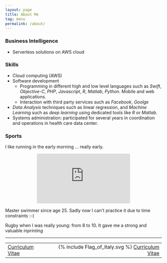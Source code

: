```yaml
---
layout: page
title: About Me
tag: menu
permalink: /about/
---
```


### Business Intelligence
  - Serverless solutions on AWS cloud

### Skills

 - Cloud computing (AWS)
 - Software development
    - Programming in different high and low level languages such as _Swift_, _Objective-C_, _PHP_, _Javascript_, _R_, _Matlab_, _Python_. Mobile and web applications.
    - Interaction with third party services such as _Facebook_, _Goolge_
 - _Data Analysis_ techniques such as linear regression, and _Machine Learning_ such as _deep learning_ using dedicated tools like _R_ or _Matlab_.
 - Systems administration: participated for several years in coordination and operations in health care data center.

### Sports
I like running in the early morning ... really early.

<div align="center">
<iframe height='160' width='300' frameborder='0' allowtransparency='true' scrolling='no' src='https://www.strava.com/athletes/10379133/activity-summary/efc240d5b963ed48e380fb25775bfb39ecc14543'></iframe>
</div>

Master swimmer since age 25. Sadly now I can't practice it due to time constraints :-(

Rugby when I was really young: from 8 to 10. It gave me a strong and valuable _inprinting_

<hr />
<table border = "0px" width = "100%">
	<tr>
		<td>
			<a href="{{ "/Matteo_Piombo_CV_EN_2019.pdf" | prepend: site.baseurl }}">Curriculum Vitae</a>
		</td>
		<td align="right">
			<span class="icon"> {% include Flag_of_Italy.svg %} </span>
 			<a href="{{ "/Matteo_Piombo_CV_IT_2019.pdf" | prepend: site.baseurl }}">Curriculum Vitae</a>
		</td>
	</tr>
</table>
